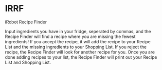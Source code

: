 # IRRF
iRobot Recipe Finder

Input ingredients you have in your fridge, seperated by commas, and the Recipe Finder will find a recipe where you are missing the fewest ingredients!
If you accept the recipe, it will add the recipe to your Recipe List and the missing ingredients to your Shopping List.
If you reject the recipe, the Recipe Finder will look for another recipe for you.
Once you are done adding recipes to your list, the Recipe Finder will print out your Recipe List and Shopping List.
